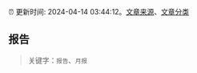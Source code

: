 :alarm_clock: 更新时间: 2024-04-14 03:44:12。[文章来源](/README.md)、[文章分类](/TAGS.md)

## 报告


> 关键字：`报告`、`月报`



